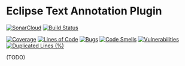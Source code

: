 # Eclipse Text Annotation Plugin

[![SonarCloud](https://sonarcloud.io/images/project_badges/sonarcloud-white.svg)](https://sonarcloud.io/dashboard?id=lukasbach_textannotation)
[![Build Status](https://travis-ci.com/lukasbach/textannotation.svg?branch=master)](https://travis-ci.com/lukasbach/textannotation)

[![Coverage](https://sonarcloud.io/api/project_badges/measure?project=lukasbach_textannotation&metric=coverage)](https://sonarcloud.io/dashboard?id=lukasbach_textannotation)
[![Lines of Code](https://sonarcloud.io/api/project_badges/measure?project=lukasbach_textannotation&metric=ncloc)](https://sonarcloud.io/dashboard?id=lukasbach_textannotation)
[![Bugs](https://sonarcloud.io/api/project_badges/measure?project=lukasbach_textannotation&metric=bugs)](https://sonarcloud.io/dashboard?id=lukasbach_textannotation)
[![Code Smells](https://sonarcloud.io/api/project_badges/measure?project=lukasbach_textannotation&metric=code_smells)](https://sonarcloud.io/dashboard?id=lukasbach_textannotation)
[![Vulnerabilities](https://sonarcloud.io/api/project_badges/measure?project=lukasbach_textannotation&metric=vulnerabilities)](https://sonarcloud.io/dashboard?id=lukasbach_textannotation)
[![Duplicated Lines (%)](https://sonarcloud.io/api/project_badges/measure?project=lukasbach_textannotation&metric=duplicated_lines_density)](https://sonarcloud.io/dashboard?id=lukasbach_textannotation)

(TODO)